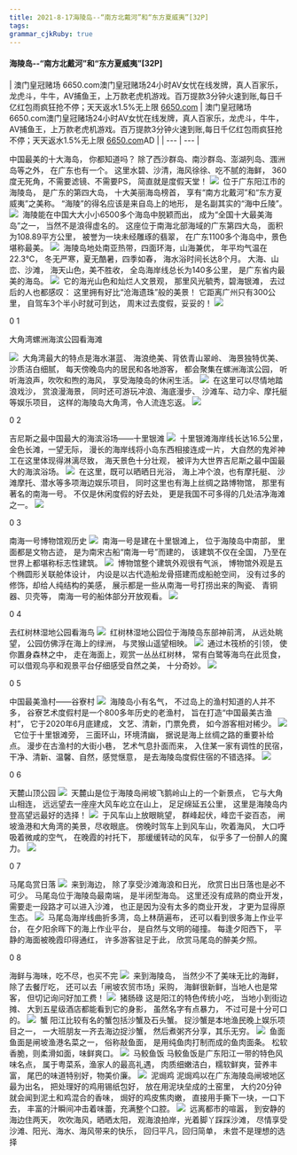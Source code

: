 ```yaml
---
title: 2021-8-17海陵岛--“南方北戴河”和“东方夏威夷”[32P]
tags: 
grammar_cjkRuby: true
---
```



#### 海陵岛--“南方北戴河”和“东方夏威夷”[32P]

| 澳门皇冠赌场 6650.com澳门皇冠赌场24小时AV女忧在线发牌，真人百家乐，龙虎斗，牛牛，AV捕鱼王，上万款老虎机游戏。百万提款3分钟火速到账,每日千亿红包雨疯狂抢不停；天天返水1.5%无上限
[6650.com](https://www.lul8.com/jiba123.htm) | 澳门皇冠赌场 6650.com澳门皇冠赌场24小时AV女忧在线发牌，真人百家乐，龙虎斗，牛牛，AV捕鱼王，上万款老虎机游戏。百万提款3分钟火速到账,每日千亿红包雨疯狂抢不停；天天返水1.5%无上限
[6650.com](https://www.lul8.com/jiba123.htm)AD |
| --- | --- |

中国最美的十大海岛，
你都知道吗？
除了西沙群岛、南沙群岛、澎湖列岛、涠洲岛等之外，
在广东也有一个。
这里水碧、沙清，海风徐徐、吃不腻的海鲜，
360度无死角，不需要滤镜、不需要PS，
简直就是度假天堂！
![](https://p0.itc.cn/q_70/images03/20210312/5076d5b7d3164d31a64919b67fde5062.gif) 
位于广东阳江市的海陵岛，
是广东的第四大岛，
十大美丽海岛榜首，
享有“南方北戴河”和“东方夏威夷”之美称。
“海陵”的得名应该是来自岛上的地形，
是名副其实的“海中丘陵”。
![](https://p8.itc.cn/q_70/images03/20210312/0d75a4180d1d4f26a09264ca9a7a78b9.jpeg) 
海陵能在中国大大小小6500多个海岛中脱颖而出，
成为“全国十大最美海岛”之一，
当然不是浪得虚名的。
这座位于南海北部海域的广东第四大岛，
面积为108.89平方公里，
被誉为一块未经雕琢的翡翠，
在广东1100多个海岛中，景色堪称最美。
![](https://p0.itc.cn/q_70/images03/20210312/7050db71084044668a4b41172b89f8e9.jpeg) 
海陵岛地处南亚热带，四面环海，山海兼优，
年平均气温在22.3℃，
冬无严寒，夏无酷暑，四季如春，
海水浴时间长达8个月。
大海、山峦、沙滩，
海天山色，美不胜收，
全岛海岸线总长为140多公里，
是广东省内最美的海岛。
![](https://p8.itc.cn/q_70/images03/20210312/bd474eeecb72432399b23baf4bdb4911.jpeg) 
它的海光山色和灿烂人文景观，
那里风光毓秀，碧海银滩，
去过后的人也都感叹：
这里拥有好比“沧海遗珠”般的美景！
它距离广州只有300公里，
自驾车3个半小时就可到达，
周末过去度假，妥妥的！
![](https://p6.itc.cn/q_70/images03/20210312/e30f6eef1fd848ccbbf37a918c0a6697.png) 

0 1

大角湾螺洲海滨公园看海滩

![](https://p1.itc.cn/q_70/images03/20210312/933d03ad6a274d898e22daae32f83802.jpeg) 
大角湾最大的特点是海水湛蓝、
海浪绝美、背依青山翠岭、
海景独特优美、沙质洁白细腻，
每天傍晚岛内的居民和各地游客，
都会聚集在螺洲海滨公园，
听听海浪声，吹吹和煦的海风，
享受海陵岛的休闲生活。
![](https://p7.itc.cn/q_70/images03/20210312/94f1937403334e55b7f7d9f0d92049cc.jpeg) 
在这里可以尽情地踏浪戏沙，
赏浪漫海景，
同时还可游玩冲浪、海底漫步、
沙滩车、动力伞、摩托艇等娱乐项目，
这样的海陵岛大角湾，令人流连忘返。
![](https://p7.itc.cn/q_70/images03/20210312/3bfc78cb7dc542c483995e540468be5a.jpeg) 

0 2

吉尼斯之最中国最大的海滨浴场——十里银滩
![](https://p5.itc.cn/q_70/images03/20210312/2560a492acf0411c8d59510f1660dcf0.jpeg) 
十里银滩海岸线长达16.5公里，
金色长滩，一望无际，
漫长的海岸线将小岛东西相接连成一片，
大自然的鬼斧神工在这里体现得淋漓尽致，
海天景色十分壮观，
被评为大世界吉尼斯之最中国最大的海滨浴场。
![](https://p6.itc.cn/q_70/images03/20210312/c6b1238376fd427090ce0a1bfa23ba76.jpeg) 
在这里，既可以晒晒日光浴，
海上冲个浪，也有摩托艇、
沙滩摩托、潜水等多项海边娱乐项目，
同时这里也有海上丝绸之路博物馆，
那里有著名的南海一号。
不仅是休闲度假的好去处，
更是我国不可多得的几处洁净海滩之一。
![](https://p3.itc.cn/q_70/images03/20210312/89caf4e7a68a4bb6b36da05fe44c5052.jpeg) 

0 3

南海一号博物馆观历史
![](https://p7.itc.cn/q_70/images03/20210312/1cadb4f12993479687586be469bae434.jpeg) 
南海一号是建在十里银滩上，
位于海陵岛中南部，
里面都是文物古迹，
是为南宋古船“南海一号”而建的，
该建筑不仅在全国，
乃至在世界上都堪称标志性建筑。
![](https://p5.itc.cn/q_70/images03/20210312/0da76495df1449ceb726b75a8813ad6d.jpeg) 
博物馆整个建筑外观很有气派，
博物馆外观是五个椭圆形关联舱体设计，
内设是以古代造船龙骨搭建而成船舱空间，
没有过多的修饰，却给人纯结构的美感，
展示都是一些从南海一号打捞出来的陶瓷、
青铜器、贝壳等，
南海一号的船体部分开放观看。
![](https://p0.itc.cn/q_70/images03/20210312/1d0ac3a2ffe241ce96d2f8ace6ddde4d.jpeg) 

0 4

去红树林湿地公园看海鸟
![](https://p5.itc.cn/q_70/images03/20210312/1a19ad0bb2de414aa19e783a20b296f5.jpeg) 
红树林湿地公园位于海陵岛东部神前湾，
从远处眺望，
公园仿佛浮在海上的绿洲，
与灵猴山遥望相映。
![](https://p7.itc.cn/q_70/images03/20210312/2520ad6637bc42fd92ec48209a79e731.jpeg) 
通过木筏桥的引领，
使你置身森林之中，
走在海面上，观赏一丛丛红树林，
常有白鹭等海鸟在此觅食，
可以借观鸟亭和观景平台仔细感受自然之美，
十分奇妙。
![](https://p4.itc.cn/q_70/images03/20210312/49581226634e400a9a97deeec1b243e4.jpeg) 

0 5

中国最美渔村——谷寮村
![](https://p2.itc.cn/q_70/images03/20210312/a9ff300173d442ff8b7b3d9921f52815.jpeg) 
海陵岛小有名气，
不过岛上的渔村知道的人并不多，
谷寮艺术度假村是一个800多年历史的老渔村，
旨在打造“中国最美古渔村”，
它于2020年6月底建成，
文艺、清新，门票免费，
如今游客相对稀少。
![](https://p1.itc.cn/q_70/images03/20210312/978a38b09156405c8390a22fcf5acc43.jpeg) 
它位于十里银滩旁，
三面环山，环境清幽，
据说是海上丝绸之路的重要补给点。
漫步在古渔村的大街小巷，
艺术气息扑面而来，
入住某一家有调性的民宿，
干净、清新、温馨、自然，感觉惬意，
是去海陵岛度假住宿的不错选择。
![](https://p7.itc.cn/q_70/images03/20210312/064bbda5c4034a73bace6c4812047ab9.jpeg) 

0 6

天麓山顶公园
![](https://p7.itc.cn/q_70/images03/20210312/f398b08e96de4e47bb2edf46b960f283.jpeg) 
天麓山是位于海陵岛闸坡飞鹅岭山上的一个新景点，
它与大角山相连，
远远望去一座座大风车屹立在山上，
足足绵延五公里，
这里是海陵岛内登高望远最好的选择！
![](https://p1.itc.cn/q_70/images03/20210312/c90d55c6b54e49a7be7a76f2788c8063.jpeg) 
于风车山上放眼眺望，
群峰起伏，峰峦千姿百态，
闸坡渔港和大角湾的美景，尽收眼底。
傍晚时驾车上到风车山，吹着海风，
大口呼吸着微咸的空气，
在晚霞的衬托下，
那缓缓转动的风车，
似乎多了一份醉人的魔力。
![](https://p6.itc.cn/q_70/images03/20210312/47f2937f5a8d495bb56dd23bbeaebc60.jpeg) 

0 7

马尾岛赏日落
![](https://p2.itc.cn/q_70/images03/20210312/29e36f2bc18b409b993fc77899c8a06c.jpeg) 
来到海边，
除了享受沙滩海浪和日光，
欣赏日出日落也是必不可少。
马尾岛位于海陵岛最南端，
是半闭型海岛。
这里还没有成熟的商业开发，
需要走一段路才可以进入沙滩，
也正是因为没有太多的商业开发，
才更为显得原生态。
![](https://p6.itc.cn/q_70/images03/20210312/fc1806c5a5644564ad6c76435162d953.jpeg) 
马尾岛海岸线曲折多湾，岛上林荫遍布，
还可以看到很多海上作业平台，
在夕阳余晖下的海上作业平台，
是自然与文明的碰撞。
每逢夕阳西下，
平静的海面被晚霞印得通红，
许多游客驻足于此，
欣赏马尾岛的醉美夕照。

0 8

海鲜与海味，吃不尽，也买不完
![](https://p1.itc.cn/q_70/images03/20210312/8e14744a06bc4bb1a56a57aad3153fc3.jpeg) 
来到海陵岛，
当然少不了美味无比的海鲜，
除了去餐厅吃，
还可以去「闸坡农贸市场」采购，
海鲜很新鲜，当地人也是常客，
但切记询问好加工费！
![](https://p8.itc.cn/q_70/images03/20210312/236d6d60f8264133b70f22b285d3646e.jpeg) 
猪肠碌
这是阳江的特色传统小吃，
当地小到街边摊、
大到五星级酒店都能看到它的身影，
虽然名字有点暴力，
不过可是十分可口的。
![](https://p4.itc.cn/q_70/images03/20210312/ff1e44ab13374259bd26eb3594759fa3.jpeg) 
蟹
阳江比较有名的蟹包括沙蟹及石头蟹。
捉沙蟹是本地渔民晚上娱乐项目之一，
一大班朋友一齐去海边捉沙蟹，
然后煮粥齐分享，其乐无穷。
![](https://p2.itc.cn/q_70/images03/20210312/dc4c6b8d8db049b2b08d4f0af2c88d2e.jpeg) 
鱼面
鱼面是闸坡渔港名菜之一，
俗称敲鱼面，
是用纯鱼肉打制而成的鱼肉面条。
松软香脆，则柔滑如面，味鲜爽口。
![](https://p1.itc.cn/q_70/images03/20210312/eaa623c90d33456a923be7e17745e3b8.jpeg) 
马鲛鱼饭
马鲛鱼饭是广东阳江一带的特色风味名点，
属于粤菜系，渔家人的最高礼遇，
肉质细嫩洁白，糯软鲜爽，营养丰富，
尾巴的味道特别好，物美价廉。
![](https://p4.itc.cn/q_70/images03/20210312/ed90e609bdfe4b918e743fa752c95ebb.jpeg) 
泥焗鸡
泥焗鸡以在广东海陵岛闸坡地区最为出名，
把处理好的鸡用锡纸包好，
放在用泥块垒成的土窑里，
大约20分钟就会闻到泥土和鸡混合的香味，
焗好的鸡皮焦肉嫩，
直接用手撕下一块，一口下去，
丰富的汁瞬间冲击着味蕾，充满整个口腔。
![](https://p0.itc.cn/q_70/images03/20210312/32e5201ea6a74423a3e7fc9c96fbfc16.jpeg) 
远离都市的喧嚣，
到安静的海边住两天，
吹吹海风，晒晒太阳，
观海浪拍岸，光着脚丫踩踩沙滩，
尽情享受沙滩、阳光、海水、海风带来的快乐，
回归平凡，回归简单，
未尝不是理想的选择
